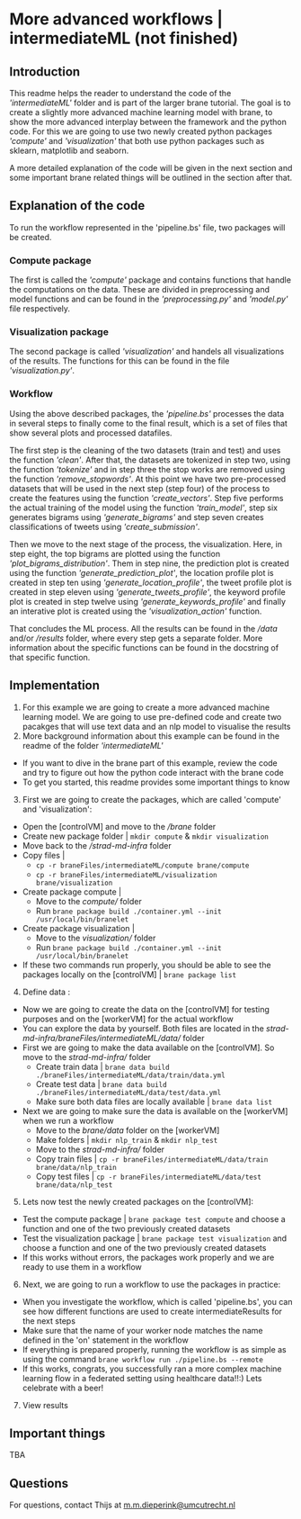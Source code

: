 # More advanced workflows | intermediateML **(not finished)**

## Introduction
This readme helps the reader to understand the code of the *'intermediateML'* folder and is part of the larger brane tutorial. The goal is to create a slightly more advanced machine learning model with brane, to show the more advanced interplay between the framework and the python code. For this we are going to use two newly created python packages *'compute'* and *'visualization'* that both use python packages such as sklearn, matplotlib and seaborn. 

A more detailed explanation of the code will be given in the next section and some important brane related things will be outlined in the section after that.

## Explanation of the code
To run the workflow represented in the 'pipeline.bs' file, two packages will be created. 

### Compute package
The first is called the *'compute'* package and contains functions that handle the computations on the data. These are divided in preprocessing and model functions and can be found in the *'preprocessing.py'* and *'model.py'* file respectively. 

### Visualization package
The second package is called *'visualization'* and handels all visualizations of the results. The functions for this can be found in the file *'visualization.py'*. 

### Workflow
Using the above described packages, the *'pipeline.bs'* processes the data in several steps to finally come to the final result, which is a set of files that show several plots and processed datafiles. 

The first step is the cleaning of the two datasets (train and test) and uses the function *'clean'*. After that, the datasets are tokenized in step two, using the function *'tokenize'* and in step three the stop works are removed using the function *'remove_stopwords'*.
At this point we have two pre-processed datasets that will be used in the next step (step four) of the process to create the features using the function *'create_vectors'*. Step five performs the actual training of the model using the function *'train_model'*, step six generates bigrams using *'generate_bigrams'* and step seven creates classifications of tweets using *'create_submission'*.

Then we move to the next stage of the process, the visualization. Here, in step eight, the top bigrams are plotted using the function *'plot_bigrams_distribution'*. Them in step nine, the prediction plot is created using the function *'generate_prediction_plot'*, the location profile plot is created in step ten using *'generate_location_profile'*, the tweet profile plot is created in step eleven using *'generate_tweets_profile'*, the keyword profile plot is created in step twelve using *'generate_keywords_profile'* and finally an interative plot is created using the *'visualization_action'* function.

That concludes the ML process. All the results can be found in the */data* and/or */results* folder, where every step gets a separate folder. More information about the specific functions can be found in the docstring of that specific function.

## Implementation
1. For this example we are going to create a more advanced machine learning model. We are going to use pre-defined code and create two pacakges that will use text data and an nlp model to visualise the results
2. More background information about this example can be found in the readme of the folder *'intermediateML'*
  - If you want to dive in the brane part of this example, review the code and try to figure out how the python code interact with the brane code
  - To get you started, this readme provides some important things to know
3. First we are going to create the packages, which are called 'compute' and 'visualization':
  - Open the [controlVM] and move to the */brane* folder
  - Create new package folder | `mkdir compute` & `mkdir visualization`
  - Move back to the */strad-md-infra* folder
  - Copy files | 
    - `cp -r braneFiles/intermediateML/compute brane/compute`
    - `cp -r braneFiles/intermediateML/visualization brane/visualization`
  - Create package compute | 
    - Move to the *compute/* folder
    - Run `brane package build ./container.yml --init /usr/local/bin/branelet`
  - Create package visualization |
    - Move to the *visualization/* folder
    - Run `brane package build ./container.yml --init /usr/local/bin/branelet`
  - If these two commands run properly, you should be able to see the packages locally on the [controlVM] | `brane package list`
4. Define data :
  - Now we are going to create the data on the [controlVM] for testing purposes and on the [workerVM] for the actual workflow
  - You can explore the data by yourself. Both files are located in the *strad-md-infra/braneFiles/intermediateML/data/* folder
  - First we are going to make the data available on the [controlVM]. So move to the *strad-md-infra/* folder
    - Create train data | `brane data build ./braneFiles/intermediateML/data/train/data.yml` 
    - Create test data | `brane data build ./braneFiles/intermediateML/data/test/data.yml`
    - Make sure both data files are locally available | `brane data list`
  - Next we are going to make sure the data is available on the [workerVM] when we run a workflow
    - Move to the *brane/data* folder on the [workerVM]
    - Make folders | `mkdir nlp_train` & `mkdir nlp_test`
    - Move to the *strad-md-infra/* folder
    - Copy train files | `cp -r braneFiles/intermediateML/data/train brane/data/nlp_train`
    - Copy test files | `cp -r braneFiles/intermediateML/data/test brane/data/nlp_test`
5. Lets now test the newly created packages on the [controlVM]:
  - Test the compute package | `brane package test compute` and choose a function and one of the two previously created datasets
  - Test the visualization package | `brane package test visualization` and choose a function and one of the two previously created datasets
  - If this works without errors, the packages work properly and we are ready to use them in a workflow
6. Next, we are going to run a workflow to use the packages in practice:
  - When you investigate the workflow, which is called 'pipeline.bs', you can see how different functions are used to create intermediateResults for the next steps
  - Make sure that the name of your worker node matches the name defined in the 'on' statement in the workflow
  - If everything is prepared properly, running the workflow is as simple as using the command `brane workflow run ./pipeline.bs --remote`
  - If this works, congrats, you successfully ran a more complex machine learning flow in a federated setting using healthcare data!!:) Lets celebrate with a beer!
7. View results


## Important things
TBA

## Questions
For questions, contact Thijs at m.m.dieperink@umcutrecht.nl